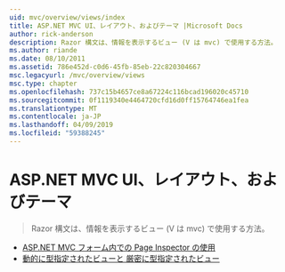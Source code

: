 ```yaml
---
uid: mvc/overview/views/index
title: ASP.NET MVC UI、レイアウト、およびテーマ |Microsoft Docs
author: rick-anderson
description: Razor 構文は、情報を表示するビュー (V は mvc) で使用する方法。
ms.author: riande
ms.date: 08/10/2011
ms.assetid: 786e452d-c0d6-45fb-85eb-22c820304667
msc.legacyurl: /mvc/overview/views
msc.type: chapter
ms.openlocfilehash: 737c15b4657ce8a67224c116bcad196020c45710
ms.sourcegitcommit: 0f1119340e4464720cfd16d0ff15764746ea1fea
ms.translationtype: MT
ms.contentlocale: ja-JP
ms.lasthandoff: 04/09/2019
ms.locfileid: "59388245"
---
```

# <a name="aspnet-mvc-ui-layouts-and-themes"></a>ASP.NET MVC UI、レイアウト、およびテーマ

> Razor 構文は、情報を表示するビュー (V は mvc) で使用する方法。


- [ASP.NET MVC フォーム内での Page Inspector の使用](using-page-inspector-in-aspnet-mvc.md)
- [動的に型指定されたビューと 厳密に型指定されたビュー](dynamic-v-strongly-typed-views.md)

